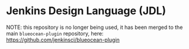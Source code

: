 # Jenkins Design Language (JDL)

NOTE: this repository is no longer being used, it has been merged to the main `blueocean-plugin` repository, here: https://github.com/jenkinsci/blueocean-plugin
